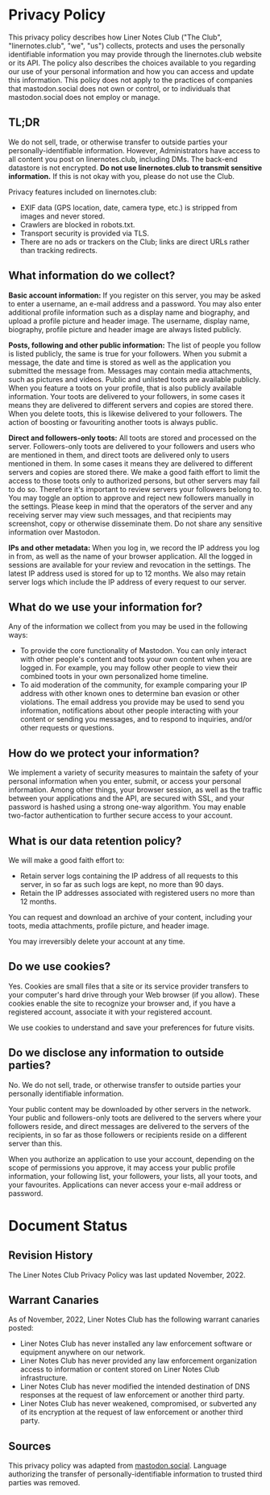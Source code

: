 # Privacy Policy

This privacy policy describes how Liner Notes Club ("The Club", "linernotes.club", "we", "us") collects, protects and uses the personally identifiable information you may provide through the linernotes.club website or its API. The policy also describes the choices available to you regarding our use of your personal information and how you can access and update this information. This policy does not apply to the practices of companies that mastodon.social does not own or control, or to individuals that mastodon.social does not employ or manage.

## TL;DR

We do not sell, trade, or otherwise transfer to outside parties your personally-identifiable information. However, Administrators have access to all content you post on linernotes.club, including DMs. The back-end datastore is not encrypted. **Do not use linernotes.club to transmit sensitive information.** If this is not okay with you, please do not use the Club.

Privacy features included on linernotes.club:

- EXIF data (GPS location, date, camera type, etc.) is stripped from images and never stored.
- Crawlers are blocked in robots.txt.
- Transport security is provided via TLS.
- There are no ads or trackers on the Club; links are direct URLs rather than tracking redirects.


## What information do we collect?

**Basic account information:** If you register on this server, you may be asked to enter a username, an e-mail address and a password. You may also enter additional profile information such as a display name and biography, and upload a profile picture and header image. The username, display name, biography, profile picture and header image are always listed publicly.

**Posts, following and other public information:** The list of people you follow is listed publicly, the same is true for your followers. When you submit a message, the date and time is stored as well as the application you submitted the message from. Messages may contain media attachments, such as pictures and videos. Public and unlisted toots are available publicly. When you feature a toots on your profile, that is also publicly available information. Your toots are delivered to your followers, in some cases it means they are delivered to different servers and copies are stored there. When you delete toots, this is likewise delivered to your followers. The action of boosting or favouriting another toots is always public.

**Direct and followers-only toots:** All toots are stored and processed on the server. Followers-only toots are delivered to your followers and users who are mentioned in them, and direct toots are delivered only to users mentioned in them. In some cases it means they are delivered to different servers and copies are stored there. We make a good faith effort to limit the access to those toots only to authorized persons, but other servers may fail to do so. Therefore it's important to review servers your followers belong to. You may toggle an option to approve and reject new followers manually in the settings. Please keep in mind that the operators of the server and any receiving server may view such messages, and that recipients may screenshot, copy or otherwise disseminate them. Do not share any sensitive information over Mastodon.

**IPs and other metadata:** When you log in, we record the IP address you log in from, as well as the name of your browser application. All the logged in sessions are available for your review and revocation in the settings. The latest IP address used is stored for up to 12 months. We also may retain server logs which include the IP address of every request to our server.

## What do we use your information for?

Any of the information we collect from you may be used in the following ways:

- To provide the core functionality of Mastodon. You can only interact with other people's content and toots your own content when you are logged in. For example, you may follow other people to view their combined toots in your own personalized home timeline.
- To aid moderation of the community, for example comparing your IP address with other known ones to determine ban evasion or other violations.
The email address you provide may be used to send you information, notifications about other people interacting with your content or sending you messages, and to respond to inquiries, and/or other requests or questions.

## How do we protect your information?

We implement a variety of security measures to maintain the safety of your personal information when you enter, submit, or access your personal information. Among other things, your browser session, as well as the traffic between your applications and the API, are secured with SSL, and your password is hashed using a strong one-way algorithm. You may enable two-factor authentication to further secure access to your account.

## What is our data retention policy?

We will make a good faith effort to:

- Retain server logs containing the IP address of all requests to this server, in so far as such logs are kept, no more than 90 days.
- Retain the IP addresses associated with registered users no more than 12 months.

You can request and download an archive of your content, including your toots, media attachments, profile picture, and header image.

You may irreversibly delete your account at any time.

## Do we use cookies?

Yes. Cookies are small files that a site or its service provider transfers to your computer's hard drive through your Web browser (if you allow). These cookies enable the site to recognize your browser and, if you have a registered account, associate it with your registered account.

We use cookies to understand and save your preferences for future visits.

## Do we disclose any information to outside parties?

No. We do not sell, trade, or otherwise transfer to outside parties your personally identifiable information.

Your public content may be downloaded by other servers in the network. Your public and followers-only toots are delivered to the servers where your followers reside, and direct messages are delivered to the servers of the recipients, in so far as those followers or recipients reside on a different server than this.

When you authorize an application to use your account, depending on the scope of permissions you approve, it may access your public profile information, your following list, your followers, your lists, all your toots, and your favourites. Applications can never access your e-mail address or password.

# Document Status

## Revision History

The Liner Notes Club Privacy Policy was last updated November, 2022.

## Warrant Canaries

As of November, 2022, Liner Notes Club has the following warrant canaries posted:

* Liner Notes Club has never installed any law enforcement software or equipment anywhere on our network.
* Liner Notes Club has never provided any law enforcement organization access to information or content stored on Liner Notes Club infrastructure.
* Liner Notes Club has never modified the intended destination of DNS responses at the request of law enforcement or another third party.
* Liner Notes Club has never weakened, compromised, or subverted any of its encryption at the request of law enforcement or another third party.

## Sources

This privacy policy was adapted from [mastodon.social](https://mastodon.social/privacy-policy). Language authorizing the transfer of personally-identifiable information to trusted third parties was removed.
